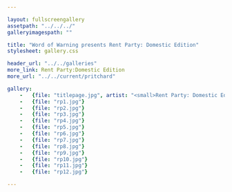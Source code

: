 ```yaml
---

layout: fullscreengallery
assetpath: "../../../"
galleryimagespath: ""

title: "Word of Warning presents Rent Party: Domestic Edition"
stylesheet: gallery.css

header_url: "../../galleries"
more_link: Rent Party:Domestic Edition
more_url: "../../current/pritchard"

gallery:
    -   {file: "titlepage.jpg", artist: "<small>Rent Party: Domestic Edition by Darren Pritchard Dance presented with the Guinness Partnership, November 2017</small>"}
    -   {file: "rp1.jpg"}
    -   {file: "rp2.jpg"}
    -   {file: "rp3.jpg"}
    -   {file: "rp4.jpg"}
    -   {file: "rp5.jpg"}
    -   {file: "rp6.jpg"}
    -   {file: "rp7.jpg"}
    -   {file: "rp8.jpg"}
    -   {file: "rp9.jpg"}
    -   {file: "rp10.jpg"}
    -   {file: "rp11.jpg"}
    -   {file: "rp12.jpg"}

---
```

